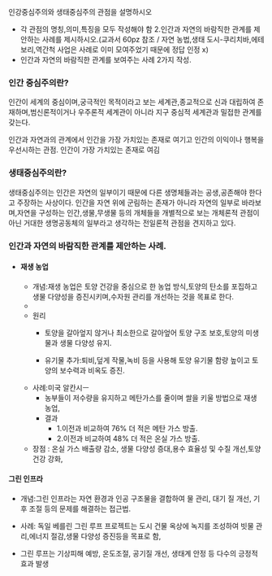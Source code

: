 인강중심주의와 생태중심주의 관점을 설명하시오
- 각 관점의 명칭,의미,특징을 모두 작성해야 함
2.인간과 자연의 바람직한 관계를 제안하는 사례를 제시하시오.(교과서 60pz 참조 / 자연 농법,생태 도시-쿠리치바,에테보리,역간척 사업은 사례로 이미 모여주었기 때문에 정답 인정 x)
- 인간과 자연의 바람직한 관계를 보여주는 사례 2가지 작성.


### 인간 중심주의란?

인간이 세계의 중심이며,궁극적인 목적이라고 보는 세계관,종교적으로 신과 대립하여 존재하며,범신론적이거나 우주론적 세계관이 아니라 지구 중심적 세계관과 밀접한 관계를 갖는다.

인간과 자연과의 관계에서 인간을 가장 가치있는 존재로 여기고 인간의 이익이나 행복을 우선시하는 관점.
인간이 가장 가치있는 존재로 여김


### 생태중심주의란?
생태중심주의는 인간은 자연의 일부이기 때문에 다른 생명체들과는 공생,공존해야 한다고 주장하는 사상이다. 인간을 자연 위에 군림하는 존재가 아니라 자연의 일부로 바라보며,자연을 구성하는 인간,생물,무생물 등의 개체들을 개별적으로 보는 개체론적 관점이 아닌 거대한 생명공동체의 일부라고 생각하는 전일론적 관점을 견지하고 있다.



### 인간과 자연의 바람직한 관계를 제안하는 사례.

- #### 재생 농업
	- 개념:재생 농업은 토양 건강을 중심으로 한 농업 방식,토양의 탄소를 포집하고 생물 다양성을 증진시키며,수자원 관리를 개선하는 것을 목표로 한다.
	- 
	- 원리
		- 토양을 갈아엎지 않거나 최소한으로 갈아엎어 토양 구조 보호,토양의 미생물과 생물 다양성 유지.

		- 유기물 추가:퇴비,덮게 작물,녹비 등을 사용해 토양 유기물 함량 높이고 토양의 보수력과 비옥도 증진.
	- 사례:미국 알칸시ㅡ
		- 농부들이 저수량을 유지하고 메탄가스를 줄이며 쌀을 키울 방법으로 재생 농업,
		- 결과
			- 1.이전과 비교하여 76% 더 적은 메탄 가스 방출.
			- 2.이전과 비교하여 48% 더 적은 온실 가스 방출.
	- 장점 : 온실 가스 배출량 감소, 생물 다양성 증대,용수 효율성 및 수질 개선,토양 건강 강화,
#### 그린 인프라
- 개념:그린 인프라는 자연 환경과 인공 구조물을 결합하여 물 관리, 대기 질 개선, 기후 조절 등의 문제를 해결하는 접근법.

- 사례: 독일 베를린 그린 루프 프로젝트는 도시 건물 옥상에 녹지를 조성하여 빗물 관리,에너지 절감,생물 다양성 증진등을 목표로 함,

- 그린 루프는 기상피해 예방, 온도조절, 공기질 개선, 생태계 안정 등 다수의 긍정적 효과 발생